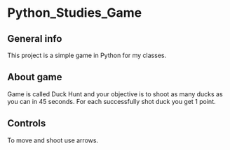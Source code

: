 # Python_Studies_Game

## General info
This project is a simple game in Python for my classes.

## About game
Game is called Duck Hunt and your objective is to shoot as many ducks as you can in 45 seconds. For each successfully shot duck you get 1 point.

## Controls
To move and shoot use arrows.
